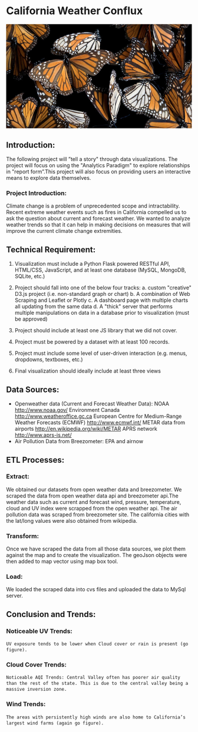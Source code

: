 # California Weather Conflux

![Monarch](Monarch_Butterfly.png)

## Introduction:
   The following project will ”tell a story" through data visualizations.
The project will focus on using the "Analytics Paradigm" to explore relationships in "report form”.This project will also focus on providing users an interactive means to explore data themselves.

### Project Introduction:
  Climate change is a problem of unprecedented scope and intractability. Recent extreme weather events such as fires in California compelled us to ask the question about current and forecast weather. We wanted to analyze weather trends so that it can help in making decisions on measures that will improve the current climate change extremities.

## Technical Requirement: 
  1. Visualization must include a Python Flask powered RESTful API, HTML/CSS, JavaScript, and at least one database (MySQL, MongoDB, SQLite, etc.)

  2. Project should fall into one of the below four tracks:
    a. custom "creative" D3.js project (i.e. non-standard graph or chart)
    b. A combination of Web Scraping and Leaflet or Plotly
    c. A dashboard page with multiple charts all updating from the same data
    d. A "thick" server that performs multiple manipulations on data in a database prior to visualization (must be approved)

  3. Project should include at least one JS library that we did not cover.

  4. Project must be powered by a dataset with at least 100 records.

  5. Project must include some level of user-driven interaction (e.g. menus, dropdowns, textboxes, etc.)

  6. Final visualization should ideally include at least three views
  
## Data Sources: 
  * Openweather data (Current and Forecast Weather Data):
      NOAA http://www.noaa.gov/
      Environment Canada http://www.weatheroffice.gc.ca
      European Centre for Medium-Range Weather Forecasts (ECMWF) http://www.ecmwf.int/
      METAR data from airports http://en.wikipedia.org/wiki/METAR
      APRS network http://www.aprs-is.net/
  * Air Pollution Data from Breezometer: 
      EPA and airnow 

## ETL Processes: 
 ### Extract:
   We obtained our datasets from open weather data and breezometer. We scraped the data from open weather data api and breezometer api.The weather data such as current and forecast wind, pressure, temperature, cloud and UV index were scrapped from the open weather api. The air pollution data was scraped from breezometer site. The california cities with the lat/long values were also obtained from wikipedia.

 ### Transform:
   Once we have scraped the data from all those data sources, we plot them against the map and to create the visualization. The geoJson objects were then added to map vector using map box tool. 

 ### Load:
  We loaded the scraped data into cvs files and uploaded the data to MySql server.

## Conclusion and Trends:
  ### Noticeable UV Trends:
	UV exposure tends to be lower when Cloud cover or rain is present (go figure).
  ### Cloud Cover Trends:
	Noticeable AQI Trends: Central Valley often has poorer air quality than the rest of the state. This is due to the central valley being a  massive inversion zone.
  ### Wind Trends:
	The areas with persistently high winds are also home to California’s largest wind farms (again go figure). 

